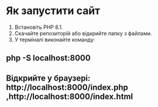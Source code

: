 # Як запустити сайт

1. Встановіть PHP 8.1.   
2. Скачайте репозиторій або відкрийте папку з файлами.   
3. У терміналі виконайте команду:
## php -S localhost:8000
## Відкрийте у браузері: http://localhost:8000/index.php ,http://localhost:8000/index.html
